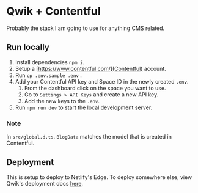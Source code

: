 # Qwik + Contentful

Probably the stack I am going to use for anything CMS related.

## Run locally

1. Install dependencies `npm i`.
2. Setup a [https://www.contentful.com/](Contentful) account.
3. Run `cp .env.sample .env` .
4. Add your Contentful API key and Space ID in the newly created `.env`.
   1. From the dashboard click on the space you want to use.
   2. Go to `Settings > API Keys` and create a new API key.
   3. Add the new keys to the `.env`.
5. Run `npm run dev` to start the local development server.

### Note

In `src/global.d.ts`. `BlogData` matches the model that is created in Contentful.

## Deployment

This is setup to deploy to Netlify's Edge. To deploy somewhere else, view Qwik's deployment docs [here](https://qwik.builder.io/integrations/deployments/overview/).

